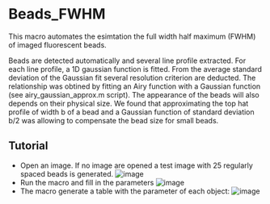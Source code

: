 # Beads_FWHM

This macro automates the esimtation the full width half maximum (FWHM) of imaged fluorescent beads.

Beads are detected automatically and several line profile extracted. For each line profile, a 1D gaussian function is fitted. From the average standard deviation of the Gaussian fit several resolution criterion are deducted. The relationship was obtined by fitting an Airy function with a Gaussian function (see airy_gaussian_approx.m script). The appearance of the beads will also depends on their physical size. We found that approximating the top hat profile of width b of a bead and a Gaussian function of standard deviation b/2 was allowing to compensate the bead size for small beads.

## Tutorial
- Open an image. If no image are opened a test image with 25 regularly spaced beads is generated.
![image](https://user-images.githubusercontent.com/3415561/122259643-4c139700-ceca-11eb-8d2c-795bba9b4560.png)
- Run the macro and fill in the parameters
![image](https://user-images.githubusercontent.com/3415561/122259531-31412280-ceca-11eb-83e2-aa92b5a7086a.png)
- The macro generate a table with the parameter of each object:
![image](https://user-images.githubusercontent.com/3415561/122259803-75ccbe00-ceca-11eb-86e0-88e492d81a6b.png)




